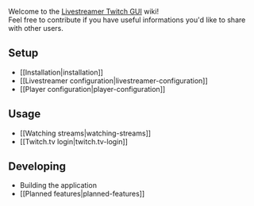 Welcome to the [Livestreamer Twitch GUI](https://github.com/bastimeyer/livestreamer-twitch-gui) wiki!  
Feel free to contribute if you have useful informations you'd like to share with other users.

## Setup

* [[Installation|installation]]
* [[Livestreamer configuration|livestreamer-configuration]]
* [[Player configuration|player-configuration]]

## Usage

* [[Watching streams|watching-streams]]
* [[Twitch.tv login|twitch.tv-login]]

## Developing

* Building the application
* [[Planned features|planned-features]]